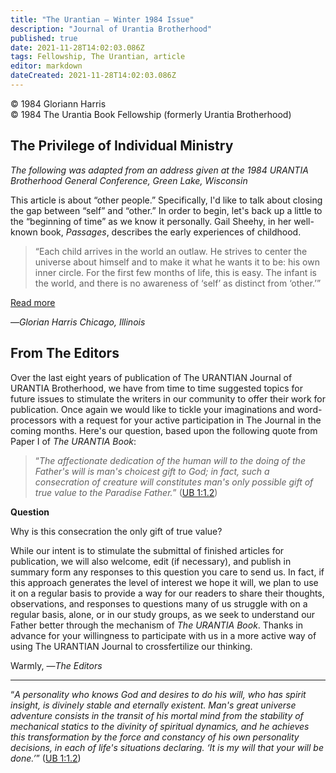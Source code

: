 ```yaml
---
title: "The Urantian — Winter 1984 Issue"
description: "Journal of Urantia Brotherhood"
published: true
date: 2021-11-28T14:02:03.086Z
tags: Fellowship, The Urantian, article
editor: markdown
dateCreated: 2021-11-28T14:02:03.086Z
---
```


<p class="v-card v-sheet theme--light grey lighten-3 px-2">© 1984 Gloriann Harris<br>© 1984 The Urantia Book Fellowship (formerly Urantia Brotherhood)</p>

## The Privilege of Individual Ministry

_The following was adapted from an address given at the 1984 URANTIA Brotherhood General Conference, Green Lake, Wisconsin_

This article is about “other people.” Specifically, l'd like to talk about closing the gap between “self” and “other.” In order to begin, let's back up a little to the “beginning of time” as we know it personally. Gail Sheehy, in her well-known book, _Passages_, describes the early experiences of childhood.

> “Each child arrives in the world an outlaw. He strives to center the universe about himself and to make it what he wants it to be: his own inner circle. For the first few months of life, this is easy. The infant is the world, and there is no awareness of ‘self’ as distinct from ‘other.’”

[Read more](/en/article/Gloriann_Harris/The_privilege_of_individual_ministry)

—_Glorian Harris_
_Chicago, Illinois_



## From The Editors

Over the last eight years of publication of The URANTIAN Journal of URANTIA Brotherhood, we have from time to time suggested topics for future issues to stimulate the writers in our community to offer their work for publication. Once again we would like to tickle your imaginations and word-processors with a request for your active participation in The Journal in the coming months. Here's our question, based upon the following quote from Paper I of _The URANTIA Book_:

> “_The affectionate dedication of the human will to the doing of the Father's will is man's choicest gift to God; in fact, such a consecration of creature will constitutes man's only possible gift of true value to the Paradise Father._” ([UB 1:1.2](/en/The_Urantia_Book/1#p1_2))

**Question**

Why is this consecration the only gift of true value?

While our intent is to stimulate the submittal of finished articles for publication, we will also welcome, edit (if necessary), and publish in summary form any responses to this question you care to send us. In fact, if this approach generates the level of interest we hope it will, we plan to use it on a regular basis to provide a way for our readers to share their thoughts, observations, and responses to questions many of us struggle with on a regular basis, alone, or in our study groups, as we seek to understand our Father better through the mechanism of _The URANTIA Book_. Thanks in advance for your willingness to participate with us in a more active way of using The URANTIAN Journal to crossfertilize our thinking.

Warmly,
 —_The Editors_

---

“_A personality who knows God and desires to do his will, who has spirit insight, is divinely stable and eternally existent. Man's great universe adventure consists in the transit of his mortal mind from the stability of mechanical statics to the divinity of spiritual dynamics, and he achieves this transformation by the force and constancy of his own personality decisions, in each of life's situations declaring. ‘It is my will that your will be done.’_” ([UB 1:1.2](/en/The_Urantia_Book/1#p1_2))

